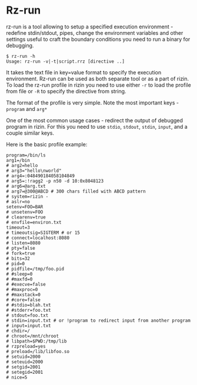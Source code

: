# Rz-run

rz-run is a tool allowing to setup a specified execution environment - redefine stdin/stdout, pipes,
change the environment variables and other settings useful to craft the boundary conditions you need to run
a binary for debugging.

```
$ rz-run -h
Usage: rz-run -v|-t|script.rrz [directive ..]
```

It takes the text file in key=value format to specify the execution environment.
Rz-run can be used as both separate tool or as a part of rizin.
To load the rz-run profile in rizin you need to use either `-r` to load
the profile from file or `-R` to specify the directive from string.

The format of the profile is very simple. Note the most important keys - `program` and `arg*`

One of the most common usage cases - redirect the output of debugged program in rizin.
For this you need to use `stdio`, `stdout`, `stdin`, `input`, and a couple similar keys.

Here is the basic profile example:

```
program=/bin/ls
arg1=/bin
# arg2=hello
# arg3="hello\nworld"
# arg4=:048490184058104849
# arg5=:!ragg2 -p n50 -d 10:0x8048123
# arg6=@arg.txt
# arg7=@300@ABCD # 300 chars filled with ABCD pattern
# system=rizin -
# aslr=no
setenv=FOO=BAR
# unsetenv=FOO
# clearenv=true
# envfile=environ.txt
timeout=3
# timeoutsig=SIGTERM # or 15
# connect=localhost:8080
# listen=8080
# pty=false
# fork=true
# bits=32
# pid=0
# pidfile=/tmp/foo.pid
# #sleep=0
# #maxfd=0
# #execve=false
# #maxproc=0
# #maxstack=0
# #core=false
# #stdio=blah.txt
# #stderr=foo.txt
# stdout=foo.txt
# stdin=input.txt # or !program to redirect input from another program
# input=input.txt
# chdir=/
# chroot=/mnt/chroot
# libpath=$PWD:/tmp/lib
# rzpreload=yes
# preload=/lib/libfoo.so
# setuid=2000
# seteuid=2000
# setgid=2001
# setegid=2001
# nice=5
```
